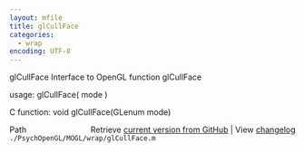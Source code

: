 ```yaml
---
layout: mfile
title: glCullFace
categories:
  - wrap
encoding: UTF-8
---
```


glCullFace  Interface to OpenGL function glCullFace  

usage:  glCullFace( mode )  

C function:  void glCullFace(GLenum mode)  


<div class="code_header" style="text-align:right;">
  <span style="float:left;">Path&nbsp;&nbsp;</span> <span class="counter">Retrieve <a href=
  "https://raw.github.com/Psychtoolbox-3/Psychtoolbox-3/beta/./PsychOpenGL/MOGL/wrap/glCullFace.m">current version from GitHub</a> | View <a href=
  "https://github.com/Psychtoolbox-3/Psychtoolbox-3/commits/beta/./PsychOpenGL/MOGL/wrap/glCullFace.m">changelog</a></span>
</div>
<div class="code">
  <code>./PsychOpenGL/MOGL/wrap/glCullFace.m</code>
</div>
